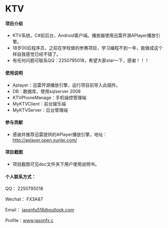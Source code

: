 # KTV

#### 项目介绍

- KTV系统，C#前后台，Android客户端。播放器使用迅雷开源APlayer播放引擎。
- 18岁00后程序员，之前在学校做的参赛项目，学习编程不到一年，能做成这个样自我感觉已经不错了。
- 有任何问题可联系QQ：2250795018，希望大家star一下，感谢！！！

#### 使用说明

- Aplayer：迅雷开源播放引擎，运行项目前导入此插件。
- DB：数据库，使用sqlserver 2008
- KTVPhoneManage：手机操控管理端
- MyKTVClient：前台娱乐端
- MyKTVServer：后台管理端

#### 参与贡献

- 感谢并推荐迅雷提供的APlayer播放引擎，地址：http://aplayer.open.xunlei.com/

#### 项目截图

- 项目截图可见doc文件夹下用户使用说明书。

#### 个人联系方式：

QQ： 2250795018

Wechat：  FX3A87

Email： jaosnfu516@outlook.com

Profile：www.jasonfx.c
